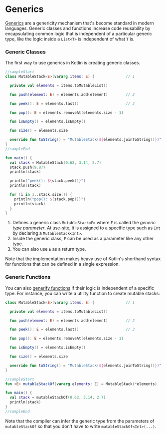 # Generics

[Generics](https://kotlinlang.org/docs/reference/generics.html) are a genericity mechanism that's become standard in modern languages. Generic classes and functions increase code reusability by encapsulating common logic that is independent of a particular generic type, like the logic inside a `List<T>` is independent of what `T` is.

### Generic Classes

The first way to use generics in Kotlin is creating generic classes.

<div class="language-kotlin" theme="idea" data-min-compiler-version="1.3">

```kotlin
//sampleStart
class MutableStack<E>(vararg items: E) {              // 1

  private val elements = items.toMutableList()

  fun push(element: E) = elements.add(element)        // 2

  fun peek(): E = elements.last()                     // 3

  fun pop(): E = elements.removeAt(elements.size - 1)

  fun isEmpty() = elements.isEmpty()

  fun size() = elements.size

  override fun toString() = "MutableStack(${elements.joinToString()})"
}
//sampleEnd

fun main() {
  val stack = MutableStack(0.62, 3.14, 2.7)
  stack.push(9.87)
  println(stack)

  println("peek(): ${stack.peek()}")
  println(stack)

  for (i in 1..stack.size()) {
    println("pop(): ${stack.pop()}")
    println(stack)
  }
}

```

</div>

1. Defines a generic class `MutableStack<E>` where `E` is called the _generic type parameter_. At use-site, it is assigned to a specific type such as `Int` by declaring a `MutableStack<Int>`.
2. Inside the generic class, `E` can be used as a parameter like any other type.
3. You can also use `E` as a return type.

Note that the implementation makes heavy use of Kotlin's shorthand syntax for functions that can be defined in a single expression.


### Generic Functions

You can also [generify functions](https://kotlinlang.org/docs/reference/generics.html#generic-functions) if their logic is independent of a specific type. For instance, you can write a utility function to create mutable stacks:

<div class="language-kotlin" theme="idea" data-min-compiler-version="1.3">

```kotlin
class MutableStack<E>(vararg items: E) {              // 1

  private val elements = items.toMutableList()

  fun push(element: E) = elements.add(element)        // 2

  fun peek(): E = elements.last()                     // 3

  fun pop(): E = elements.removeAt(elements.size - 1)

  fun isEmpty() = elements.isEmpty()

  fun size() = elements.size

  override fun toString() = "MutableStack(${elements.joinToString()})"
}

//sampleStart
fun <E> mutableStackOf(vararg elements: E) = MutableStack(*elements)

fun main() {
  val stack = mutableStackOf(0.62, 3.14, 2.7)
  println(stack)
}
//sampleEnd
```

</div>

Note that the compiler can infer the generic type from the parameters of `mutableStackOf` so that you don't have to write `mutableStackOf<Int>(...)`.
